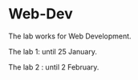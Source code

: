# Web-Dev
The lab works for Web Development.


The lab 1: until 25 January.

The lab 2 : until 2 February.

